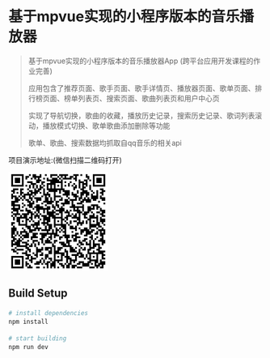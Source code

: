 基于mpvue实现的小程序版本的音乐播放器
=======
> 基于mpvue实现的小程序版本的音乐播放器App (跨平台应用开发课程的作业完善)
>
> 应用包含了推荐页面、歌手页面、歌手详情页、播放器页面、歌单页面、排行榜页面、榜单列表页、搜索页面、歌曲列表页和用户中心页
>
> 实现了导航切换，歌曲的收藏，播放历史记录，搜索历史记录、歌词列表滚动，播放模式切换、歌单歌曲添加删除等功能
>
> 歌单、歌曲、搜索数据均抓取自qq音乐的相关api

项目演示地址:(微信扫描二维码打开)

![](src.png)

## Build Setup

``` bash
# install dependencies
npm install

# start building
npm run dev
```
